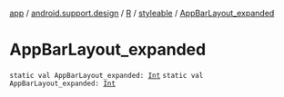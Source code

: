 [app](../../../index.md) / [android.support.design](../../index.md) / [R](../index.md) / [styleable](index.md) / [AppBarLayout_expanded](./-app-bar-layout_expanded.md)

# AppBarLayout_expanded

`static val AppBarLayout_expanded: `[`Int`](https://kotlinlang.org/api/latest/jvm/stdlib/kotlin/-int/index.html)
`static val AppBarLayout_expanded: `[`Int`](https://kotlinlang.org/api/latest/jvm/stdlib/kotlin/-int/index.html)